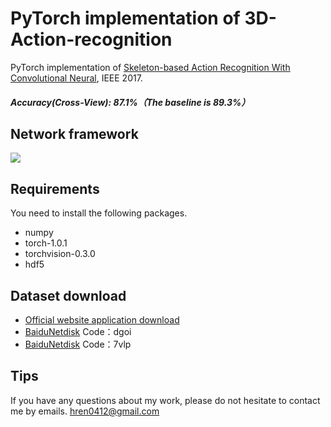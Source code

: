 # PyTorch implementation of 3D-Action-recognition
PyTorch implementation of [Skeleton-based Action Recognition With Convolutional Neural](https://arxiv.org/abs/1704.07595v1), IEEE 2017. 
##### Accuracy(Cross-View): 87.1%（The baseline is 89.3%）

## Network framework
![](https://github.com/Hrener/3D-Action-recognition/raw/master/network/network.png)

## Requirements
You need to install the following packages.
- numpy
- torch-1.0.1
- torchvision-0.3.0
- hdf5

## Dataset download  
- [Official website application download](http://rose1.ntu.edu.sg/Datasets/actionRecognition.asp)  
- [BaiduNetdisk](https://pan.baidu.com/s/1BVDNSlQVzoDde3UaMFq6qg) Code：dgoi 
- [BaiduNetdisk](https://pan.baidu.com/s/1sA3il5-_9haqB9iY43YU9g) Code：7vlp 
## Tips
If you have any questions about my work, please do not hesitate to contact me by emails. hren0412@gmail.com
